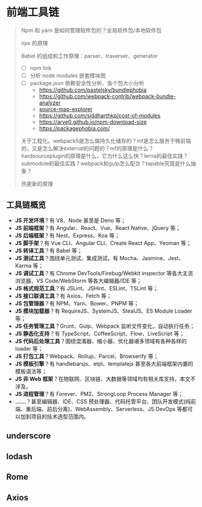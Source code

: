 # 前端工具链

> Npm 和 yarn 是如何管理软件包的？全局软件包/本地软件包
>
> npx 的原理
>
> Babel 的组成和工作原理：parser、traverser、generator
>
> - [ ] npm link
> - [ ] 分析 node modules 嵌套模块图
> - [ ] package.json 依赖安全性分析、各个包大小分析
>   - https://github.com/pastelsky/bundlephobia
>   - https://github.com/webpack-contrib/webpack-bundle-analyzer
>   - [source-map-explorer](https://github.com/danvk/source-map-explorer)
>   - https://github.com/siddharthkp/cost-of-modules
>   - https://arve0.github.io/npm-download-size
>   - https://packagephobia.com/
>
> 关于工程化。webpack5是怎么做持久化储存的？mf是怎么服务于微前端的，又是怎么解决external的问题的？mf的原理是什么？hardsourceplugin的原理是什么，它为什么这么快？lerna的最佳实践？submodule的最佳实践？webpack和gulp怎么配合？tapable究竟是什么抽象？
>
> 热更新的原理

## 工具链概览

- **JS 开发环境**？有 V8、Node 甚至是 Deno 等；
- **JS 前端框架**？有 Angular、React、Vue、React Native、jQuery 等；
- **JS 后端框架**？有 Nest、Express、Koa 等；
- **JS 脚手架**？有 Vue CLI、Angular CLI、Create React App、Yeoman 等；
- **JS 转译工具**？有 Babel 等；
- **JS 测试工具**？围绕单元测试、集成测试，有 Mocha、Jasmine、Jest、Karma 等；
- **JS 调试工具**？有 Chrome DevTools/Firebug/Webkit inspector 等各大主流浏览器、VS Code/WebStorm 等各大编辑器/IDE 等；
- **JS 格式规范工具**？有 JSLint、JSHint、ESLint、TSLint 等；
- **JS 接口联调工具**？有 Axios、Fetch 等；
- **JS 包管理器**？有 NPM、Yarn、Bower、PNPM 等；
- **JS 模块加载器**？有 RequireJS、SystemJS、StealJS、ES Module Loader 等；
- **JS 任务管理工具**？Grunt、Gulp、Webpack 监听文件变化，自动执行任务；
- **JS 静态化支持**？有 TypeScript、CoffeeScript、Flow、LiveScript 等；
- **JS 代码后处理工具**？围绕混淆器、缩小器、优化器诸多领域有各种各样的 loader 等；
- **JS 打包工具**？Webpack、Rollup、Parcel、Browserify 等；
- **JS 模板引擎**？有 handlebarsjs、etpl、templatejs 甚至各大前端框架内置的模板语法等；
- **JS 非 Web 框架**？在物联网、区块链、大数据等领域均有相关库支持，本文不涉及。
- **JS 进程管理**？有 Forever、PM2、StrongLoop Process Manager 等；
- **......**？甚至编辑器、IDE、CSS 预处理器、代码托管平台、团队开发模式(纯前端、重后端、前后分离)、WebAssembly、Serverless、JS DevOps 等都可以加到项目的技术选型范围内。

## underscore



## lodash



## Rome



## Axios

